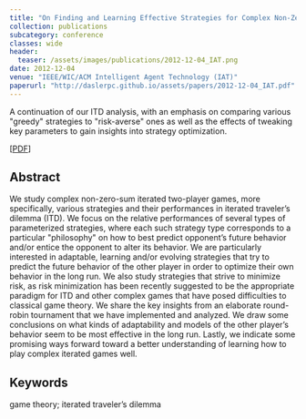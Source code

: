 ```yaml
---
title: "On Finding and Learning Effective Strategies for Complex Non-Zero-Sum Repeated Games"
collection: publications
subcategory: conference
classes: wide
header: 
  teaser: /assets/images/publications/2012-12-04_IAT.png
date: 2012-12-04
venue: "IEEE/WIC/ACM Intelligent Agent Technology (IAT)"
paperurl: "http://daslerpc.github.io/assets/papers/2012-12-04_IAT.pdf"
---
```


A continuation of our ITD analysis, with an  emphasis on comparing various "greedy" strategies to "risk-averse" ones as well as the effects of tweaking key parameters to gain insights into strategy optimization.

\[[PDF](/assets/papers/2012-12-04_IAT.pdf)\]

## Abstract
We study complex non-zero-sum iterated two-player games, more specifically, various strategies and their performances in iterated traveler’s dilemma (ITD). We focus on the relative performances of several types of parameterized strategies, where each such strategy type corresponds to a particular "philosophy" on how to best predict opponent’s future behavior and/or entice the opponent to alter its behavior. We are particularly interested in adaptable, learning and/or evolving strategies that try to predict the future behavior of the other player in order to optimize their own behavior in the long run. We also study strategies that strive to minimize risk, as risk minimization has been recently suggested to be the appropriate paradigm for ITD and other complex games that have posed difficulties to classical game theory. We share the key insights from an elaborate round-robin tournament that we have implemented and analyzed. We draw some conclusions on what kinds of adaptability and models of the other player’s behavior seem to be most effective in the long run. Lastly, we indicate some promising ways forward toward a better understanding of learning how to play complex iterated games well.

## Keywords
game theory; iterated traveler’s dilemma